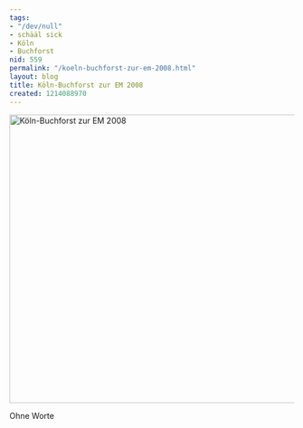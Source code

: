 ```yaml
---
tags:
- "/dev/null"
- schääl sick
- Köln
- Buchforst
nid: 559
permalink: "/koeln-buchforst-zur-em-2008.html"
layout: blog
title: Köln-Buchforst zur EM 2008
created: 1214088970
---
```

<img src="/sites/netzaffe.de/files/images/dsc00191_0.jpg" width="510px" alt="Köln-Buchforst zur EM 2008" />
<p>Ohne Worte</p>
